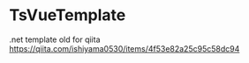 # TsVueTemplate

.net template old for qiita  
https://qiita.com/ishiyama0530/items/4f53e82a25c95c58dc94

